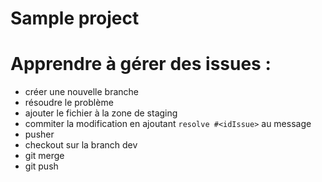 # Sample project

# Apprendre à gérer des issues : 
- créer une nouvelle branche
- résoudre le problème
- ajouter le fichier à la zone de staging
- commiter la modification en ajoutant `resolve #<idIssue>` au message
- pusher
- checkout sur la branch dev
- git merge <branchDuProbleme>
- git push




